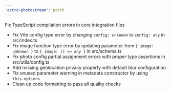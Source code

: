 ```yaml
---
'astro-photostream': patch
---
```


Fix TypeScript compilation errors in core integration files

- Fix Vite config type error by changing `config: unknown` to `config:
any` in src/index.ts
- Fix image function type error by updating parameter from `{ image:
unknown }` to `{ image: () => any }` in src/schema.ts
- Fix photo config partial assignment errors with proper type assertions
  in src/utils/config.ts
- Add missing geolocation privacy property with default blur
  configuration
- Fix unused parameter warning in metadata constructor by using
  `this.options`
- Clean up code formatting to pass all quality checks
